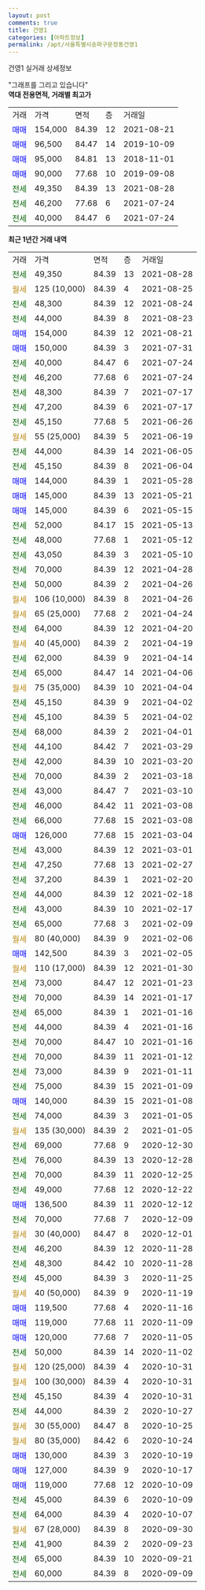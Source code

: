 ```yaml
---
layout: post
comments: true
title: 건영1
categories: [아파트정보]
permalink: /apt/서울특별시송파구문정동건영1
---
```


건영1 실거래 상세정보

<script type="text/javascript">
  google.charts.load('current', {'packages':['line', 'corechart']});
  google.charts.setOnLoadCallback(drawChart);

  function drawChart() {
    var data = new google.visualization.DataTable();
    data.addColumn('date', '거래일');
    data.addColumn('number', "매매");
    data.addColumn('number', "전세");
    data.addColumn('number', "전매");

    data.addRows([[new Date(Date.parse("2021-08-28")), null, 49350, null], [new Date(Date.parse("2021-08-25")), null, null, null], [new Date(Date.parse("2021-08-24")), null, 48300, null], [new Date(Date.parse("2021-08-23")), null, 44000, null], [new Date(Date.parse("2021-08-21")), 154000, null, null], [new Date(Date.parse("2021-07-31")), 150000, null, null], [new Date(Date.parse("2021-07-24")), null, 40000, null], [new Date(Date.parse("2021-07-24")), null, 46200, null], [new Date(Date.parse("2021-07-17")), null, 48300, null], [new Date(Date.parse("2021-07-17")), null, 47200, null], [new Date(Date.parse("2021-06-26")), null, 45150, null], [new Date(Date.parse("2021-06-19")), null, null, null], [new Date(Date.parse("2021-06-05")), null, 44000, null], [new Date(Date.parse("2021-06-04")), null, 45150, null], [new Date(Date.parse("2021-05-28")), 144000, null, null], [new Date(Date.parse("2021-05-21")), 145000, null, null], [new Date(Date.parse("2021-05-15")), 145000, null, null], [new Date(Date.parse("2021-05-13")), null, 52000, null], [new Date(Date.parse("2021-05-12")), null, 48000, null], [new Date(Date.parse("2021-05-10")), null, 43050, null], [new Date(Date.parse("2021-04-28")), null, 70000, null], [new Date(Date.parse("2021-04-26")), null, 50000, null], [new Date(Date.parse("2021-04-26")), null, null, null], [new Date(Date.parse("2021-04-24")), null, null, null], [new Date(Date.parse("2021-04-20")), null, 64000, null], [new Date(Date.parse("2021-04-19")), null, null, null], [new Date(Date.parse("2021-04-14")), null, 62000, null], [new Date(Date.parse("2021-04-06")), null, 65000, null], [new Date(Date.parse("2021-04-04")), null, null, null], [new Date(Date.parse("2021-04-02")), null, 45150, null], [new Date(Date.parse("2021-04-02")), null, 45100, null], [new Date(Date.parse("2021-04-01")), null, 68000, null], [new Date(Date.parse("2021-03-29")), null, 44100, null], [new Date(Date.parse("2021-03-20")), null, 42000, null], [new Date(Date.parse("2021-03-18")), null, 70000, null], [new Date(Date.parse("2021-03-10")), null, 43000, null], [new Date(Date.parse("2021-03-08")), null, 46000, null], [new Date(Date.parse("2021-03-08")), null, 66000, null], [new Date(Date.parse("2021-03-04")), 126000, null, null], [new Date(Date.parse("2021-03-01")), null, 43000, null], [new Date(Date.parse("2021-02-27")), null, 47250, null], [new Date(Date.parse("2021-02-20")), null, 37200, null], [new Date(Date.parse("2021-02-18")), null, 44000, null], [new Date(Date.parse("2021-02-17")), null, 43000, null], [new Date(Date.parse("2021-02-09")), null, 65000, null], [new Date(Date.parse("2021-02-06")), null, null, null], [new Date(Date.parse("2021-02-05")), 142500, null, null], [new Date(Date.parse("2021-01-30")), null, null, null], [new Date(Date.parse("2021-01-23")), null, 73000, null], [new Date(Date.parse("2021-01-17")), null, 70000, null], [new Date(Date.parse("2021-01-16")), null, 65000, null], [new Date(Date.parse("2021-01-16")), null, 44000, null], [new Date(Date.parse("2021-01-16")), null, 70000, null], [new Date(Date.parse("2021-01-12")), null, 70000, null], [new Date(Date.parse("2021-01-11")), null, 73000, null], [new Date(Date.parse("2021-01-09")), null, 75000, null], [new Date(Date.parse("2021-01-08")), 140000, null, null], [new Date(Date.parse("2021-01-05")), null, 74000, null], [new Date(Date.parse("2021-01-05")), null, null, null], [new Date(Date.parse("2020-12-30")), null, 69000, null], [new Date(Date.parse("2020-12-28")), null, 76000, null], [new Date(Date.parse("2020-12-25")), null, 70000, null], [new Date(Date.parse("2020-12-22")), null, 49000, null], [new Date(Date.parse("2020-12-12")), 136500, null, null], [new Date(Date.parse("2020-12-09")), null, 70000, null], [new Date(Date.parse("2020-12-01")), null, null, null], [new Date(Date.parse("2020-11-28")), null, 46200, null], [new Date(Date.parse("2020-11-28")), null, 48300, null], [new Date(Date.parse("2020-11-25")), null, 45000, null], [new Date(Date.parse("2020-11-19")), null, null, null], [new Date(Date.parse("2020-11-16")), 119500, null, null], [new Date(Date.parse("2020-11-09")), 119000, null, null], [new Date(Date.parse("2020-11-05")), 120000, null, null], [new Date(Date.parse("2020-11-02")), null, 50000, null], [new Date(Date.parse("2020-10-31")), null, null, null], [new Date(Date.parse("2020-10-31")), null, null, null], [new Date(Date.parse("2020-10-31")), null, 45150, null], [new Date(Date.parse("2020-10-27")), null, 44000, null], [new Date(Date.parse("2020-10-25")), null, null, null], [new Date(Date.parse("2020-10-24")), null, null, null], [new Date(Date.parse("2020-10-19")), 130000, null, null], [new Date(Date.parse("2020-10-17")), 127000, null, null], [new Date(Date.parse("2020-10-09")), 119000, null, null], [new Date(Date.parse("2020-10-09")), null, 45000, null], [new Date(Date.parse("2020-10-07")), null, 64000, null], [new Date(Date.parse("2020-09-30")), null, null, null], [new Date(Date.parse("2020-09-23")), null, 41900, null], [new Date(Date.parse("2020-09-21")), null, 65000, null], [new Date(Date.parse("2020-09-09")), null, 60000, null]]);

    var options = {
      hAxis: {
        format: 'yyyy/MM/dd'
      },    
      lineWidth: 0,
      pointsVisible: true,    
      title: '최근 1년간 유형별 실거래가 분포',
      legend: { position: 'bottom' }
    };

    var formatter = new google.visualization.NumberFormat({pattern:'###,###'} );
    formatter.format(data, 1);
    formatter.format(data, 2);
    
    setTimeout(function() {
        var chart = new google.visualization.LineChart(document.getElementById('columnchart_material'));
        chart.draw(data, (options));
        document.getElementById('loading').style.display = 'none';
    }, 200);
  }
</script>


<div id="loading" style="z-index:20; display: block; margin-left: 0px">"그래프를 그리고 있습니다"</div>
<div id="columnchart_material" style="width: 95%; margin-left: 0px; display: block"></div>
<!-- contents start -->
<b>역대 전용면적, 거래별 최고가</b>
<table class="sortable">
    <tr>
      <td>거래</td>
      <td>가격</td>
      <td>면적</td>
      <td>층</td>
      <td>거래일</td>
    </tr>
        <tr>
          <td><a style="color: blue">매매</a></td>
          <td>154,000</td>
          <td>84.39</td>
          <td>12</td>
          <td>2021-08-21</td>
        </tr>            <tr>
          <td><a style="color: blue">매매</a></td>
          <td>96,500</td>
          <td>84.47</td>
          <td>14</td>
          <td>2019-10-09</td>
        </tr>            <tr>
          <td><a style="color: blue">매매</a></td>
          <td>95,000</td>
          <td>84.81</td>
          <td>13</td>
          <td>2018-11-01</td>
        </tr>            <tr>
          <td><a style="color: blue">매매</a></td>
          <td>90,000</td>
          <td>77.68</td>
          <td>10</td>
          <td>2019-09-08</td>
        </tr>        
        <tr>
              <td><a style="color: darkgreen">전세</a></td>
              <td>49,350</td>
              <td>84.39</td>
              <td>13</td>
              <td>2021-08-28</td>
            </tr>            <tr>
              <td><a style="color: darkgreen">전세</a></td>
              <td>46,200</td>
              <td>77.68</td>
              <td>6</td>
              <td>2021-07-24</td>
            </tr>            <tr>
              <td><a style="color: darkgreen">전세</a></td>
              <td>40,000</td>
              <td>84.47</td>
              <td>6</td>
              <td>2021-07-24</td>
            </tr>        
    
</table>

<b>최근 1년간 거래 내역</b>

<table class="sortable">
    <tr>
      <td>거래</td>
      <td>가격</td>
      <td>면적</td>
      <td>층</td>
      <td>거래일</td>
    </tr>
    <tr>
      <td><a style="color: darkgreen">전세</a></td>
      <td>49,350</td>
      <td>84.39</td>
      <td>13</td>
      <td>2021-08-28</td>
    </tr>          <tr>
      <td><a style="color: darkgoldenrod">월세</a></td>
      <td>125 (10,000)</td>
      <td>84.39</td>
      <td>4</td>
      <td>2021-08-25</td>
    </tr>          <tr>
      <td><a style="color: darkgreen">전세</a></td>
      <td>48,300</td>
      <td>84.39</td>
      <td>12</td>
      <td>2021-08-24</td>
    </tr>          <tr>
      <td><a style="color: darkgreen">전세</a></td>
      <td>44,000</td>
      <td>84.39</td>
      <td>8</td>
      <td>2021-08-23</td>
    </tr>          <tr>
      <td><a style="color: blue">매매</a></td>
      <td>154,000</td>
      <td>84.39</td>
      <td>12</td>
      <td>2021-08-21</td>
    </tr>          <tr>
      <td><a style="color: blue">매매</a></td>
      <td>150,000</td>
      <td>84.39</td>
      <td>3</td>
      <td>2021-07-31</td>
    </tr>          <tr>
      <td><a style="color: darkgreen">전세</a></td>
      <td>40,000</td>
      <td>84.47</td>
      <td>6</td>
      <td>2021-07-24</td>
    </tr>          <tr>
      <td><a style="color: darkgreen">전세</a></td>
      <td>46,200</td>
      <td>77.68</td>
      <td>6</td>
      <td>2021-07-24</td>
    </tr>          <tr>
      <td><a style="color: darkgreen">전세</a></td>
      <td>48,300</td>
      <td>84.39</td>
      <td>7</td>
      <td>2021-07-17</td>
    </tr>          <tr>
      <td><a style="color: darkgreen">전세</a></td>
      <td>47,200</td>
      <td>84.39</td>
      <td>6</td>
      <td>2021-07-17</td>
    </tr>          <tr>
      <td><a style="color: darkgreen">전세</a></td>
      <td>45,150</td>
      <td>77.68</td>
      <td>5</td>
      <td>2021-06-26</td>
    </tr>          <tr>
      <td><a style="color: darkgoldenrod">월세</a></td>
      <td>55 (25,000)</td>
      <td>84.39</td>
      <td>5</td>
      <td>2021-06-19</td>
    </tr>          <tr>
      <td><a style="color: darkgreen">전세</a></td>
      <td>44,000</td>
      <td>84.39</td>
      <td>14</td>
      <td>2021-06-05</td>
    </tr>          <tr>
      <td><a style="color: darkgreen">전세</a></td>
      <td>45,150</td>
      <td>84.39</td>
      <td>8</td>
      <td>2021-06-04</td>
    </tr>          <tr>
      <td><a style="color: blue">매매</a></td>
      <td>144,000</td>
      <td>84.39</td>
      <td>1</td>
      <td>2021-05-28</td>
    </tr>          <tr>
      <td><a style="color: blue">매매</a></td>
      <td>145,000</td>
      <td>84.39</td>
      <td>13</td>
      <td>2021-05-21</td>
    </tr>          <tr>
      <td><a style="color: blue">매매</a></td>
      <td>145,000</td>
      <td>84.39</td>
      <td>6</td>
      <td>2021-05-15</td>
    </tr>          <tr>
      <td><a style="color: darkgreen">전세</a></td>
      <td>52,000</td>
      <td>84.17</td>
      <td>15</td>
      <td>2021-05-13</td>
    </tr>          <tr>
      <td><a style="color: darkgreen">전세</a></td>
      <td>48,000</td>
      <td>77.68</td>
      <td>1</td>
      <td>2021-05-12</td>
    </tr>          <tr>
      <td><a style="color: darkgreen">전세</a></td>
      <td>43,050</td>
      <td>84.39</td>
      <td>3</td>
      <td>2021-05-10</td>
    </tr>          <tr>
      <td><a style="color: darkgreen">전세</a></td>
      <td>70,000</td>
      <td>84.39</td>
      <td>12</td>
      <td>2021-04-28</td>
    </tr>          <tr>
      <td><a style="color: darkgreen">전세</a></td>
      <td>50,000</td>
      <td>84.39</td>
      <td>2</td>
      <td>2021-04-26</td>
    </tr>          <tr>
      <td><a style="color: darkgoldenrod">월세</a></td>
      <td>106 (10,000)</td>
      <td>84.39</td>
      <td>8</td>
      <td>2021-04-26</td>
    </tr>          <tr>
      <td><a style="color: darkgoldenrod">월세</a></td>
      <td>65 (25,000)</td>
      <td>77.68</td>
      <td>2</td>
      <td>2021-04-24</td>
    </tr>          <tr>
      <td><a style="color: darkgreen">전세</a></td>
      <td>64,000</td>
      <td>84.39</td>
      <td>12</td>
      <td>2021-04-20</td>
    </tr>          <tr>
      <td><a style="color: darkgoldenrod">월세</a></td>
      <td>40 (45,000)</td>
      <td>84.39</td>
      <td>2</td>
      <td>2021-04-19</td>
    </tr>          <tr>
      <td><a style="color: darkgreen">전세</a></td>
      <td>62,000</td>
      <td>84.39</td>
      <td>9</td>
      <td>2021-04-14</td>
    </tr>          <tr>
      <td><a style="color: darkgreen">전세</a></td>
      <td>65,000</td>
      <td>84.47</td>
      <td>14</td>
      <td>2021-04-06</td>
    </tr>          <tr>
      <td><a style="color: darkgoldenrod">월세</a></td>
      <td>75 (35,000)</td>
      <td>84.39</td>
      <td>10</td>
      <td>2021-04-04</td>
    </tr>          <tr>
      <td><a style="color: darkgreen">전세</a></td>
      <td>45,150</td>
      <td>84.39</td>
      <td>9</td>
      <td>2021-04-02</td>
    </tr>          <tr>
      <td><a style="color: darkgreen">전세</a></td>
      <td>45,100</td>
      <td>84.39</td>
      <td>5</td>
      <td>2021-04-02</td>
    </tr>          <tr>
      <td><a style="color: darkgreen">전세</a></td>
      <td>68,000</td>
      <td>84.39</td>
      <td>2</td>
      <td>2021-04-01</td>
    </tr>          <tr>
      <td><a style="color: darkgreen">전세</a></td>
      <td>44,100</td>
      <td>84.42</td>
      <td>7</td>
      <td>2021-03-29</td>
    </tr>          <tr>
      <td><a style="color: darkgreen">전세</a></td>
      <td>42,000</td>
      <td>84.39</td>
      <td>10</td>
      <td>2021-03-20</td>
    </tr>          <tr>
      <td><a style="color: darkgreen">전세</a></td>
      <td>70,000</td>
      <td>84.39</td>
      <td>2</td>
      <td>2021-03-18</td>
    </tr>          <tr>
      <td><a style="color: darkgreen">전세</a></td>
      <td>43,000</td>
      <td>84.47</td>
      <td>7</td>
      <td>2021-03-10</td>
    </tr>          <tr>
      <td><a style="color: darkgreen">전세</a></td>
      <td>46,000</td>
      <td>84.42</td>
      <td>11</td>
      <td>2021-03-08</td>
    </tr>          <tr>
      <td><a style="color: darkgreen">전세</a></td>
      <td>66,000</td>
      <td>77.68</td>
      <td>15</td>
      <td>2021-03-08</td>
    </tr>          <tr>
      <td><a style="color: blue">매매</a></td>
      <td>126,000</td>
      <td>77.68</td>
      <td>15</td>
      <td>2021-03-04</td>
    </tr>          <tr>
      <td><a style="color: darkgreen">전세</a></td>
      <td>43,000</td>
      <td>84.39</td>
      <td>12</td>
      <td>2021-03-01</td>
    </tr>          <tr>
      <td><a style="color: darkgreen">전세</a></td>
      <td>47,250</td>
      <td>77.68</td>
      <td>13</td>
      <td>2021-02-27</td>
    </tr>          <tr>
      <td><a style="color: darkgreen">전세</a></td>
      <td>37,200</td>
      <td>84.39</td>
      <td>1</td>
      <td>2021-02-20</td>
    </tr>          <tr>
      <td><a style="color: darkgreen">전세</a></td>
      <td>44,000</td>
      <td>84.39</td>
      <td>12</td>
      <td>2021-02-18</td>
    </tr>          <tr>
      <td><a style="color: darkgreen">전세</a></td>
      <td>43,000</td>
      <td>84.39</td>
      <td>10</td>
      <td>2021-02-17</td>
    </tr>          <tr>
      <td><a style="color: darkgreen">전세</a></td>
      <td>65,000</td>
      <td>77.68</td>
      <td>3</td>
      <td>2021-02-09</td>
    </tr>          <tr>
      <td><a style="color: darkgoldenrod">월세</a></td>
      <td>80 (40,000)</td>
      <td>84.39</td>
      <td>9</td>
      <td>2021-02-06</td>
    </tr>          <tr>
      <td><a style="color: blue">매매</a></td>
      <td>142,500</td>
      <td>84.39</td>
      <td>3</td>
      <td>2021-02-05</td>
    </tr>          <tr>
      <td><a style="color: darkgoldenrod">월세</a></td>
      <td>110 (17,000)</td>
      <td>84.39</td>
      <td>12</td>
      <td>2021-01-30</td>
    </tr>          <tr>
      <td><a style="color: darkgreen">전세</a></td>
      <td>73,000</td>
      <td>84.47</td>
      <td>12</td>
      <td>2021-01-23</td>
    </tr>          <tr>
      <td><a style="color: darkgreen">전세</a></td>
      <td>70,000</td>
      <td>84.39</td>
      <td>14</td>
      <td>2021-01-17</td>
    </tr>          <tr>
      <td><a style="color: darkgreen">전세</a></td>
      <td>65,000</td>
      <td>84.39</td>
      <td>1</td>
      <td>2021-01-16</td>
    </tr>          <tr>
      <td><a style="color: darkgreen">전세</a></td>
      <td>44,000</td>
      <td>84.39</td>
      <td>4</td>
      <td>2021-01-16</td>
    </tr>          <tr>
      <td><a style="color: darkgreen">전세</a></td>
      <td>70,000</td>
      <td>84.47</td>
      <td>10</td>
      <td>2021-01-16</td>
    </tr>          <tr>
      <td><a style="color: darkgreen">전세</a></td>
      <td>70,000</td>
      <td>84.39</td>
      <td>11</td>
      <td>2021-01-12</td>
    </tr>          <tr>
      <td><a style="color: darkgreen">전세</a></td>
      <td>73,000</td>
      <td>84.39</td>
      <td>9</td>
      <td>2021-01-11</td>
    </tr>          <tr>
      <td><a style="color: darkgreen">전세</a></td>
      <td>75,000</td>
      <td>84.39</td>
      <td>15</td>
      <td>2021-01-09</td>
    </tr>          <tr>
      <td><a style="color: blue">매매</a></td>
      <td>140,000</td>
      <td>84.39</td>
      <td>15</td>
      <td>2021-01-08</td>
    </tr>          <tr>
      <td><a style="color: darkgreen">전세</a></td>
      <td>74,000</td>
      <td>84.39</td>
      <td>3</td>
      <td>2021-01-05</td>
    </tr>          <tr>
      <td><a style="color: darkgoldenrod">월세</a></td>
      <td>135 (30,000)</td>
      <td>84.39</td>
      <td>2</td>
      <td>2021-01-05</td>
    </tr>          <tr>
      <td><a style="color: darkgreen">전세</a></td>
      <td>69,000</td>
      <td>77.68</td>
      <td>9</td>
      <td>2020-12-30</td>
    </tr>          <tr>
      <td><a style="color: darkgreen">전세</a></td>
      <td>76,000</td>
      <td>84.39</td>
      <td>13</td>
      <td>2020-12-28</td>
    </tr>          <tr>
      <td><a style="color: darkgreen">전세</a></td>
      <td>70,000</td>
      <td>84.39</td>
      <td>11</td>
      <td>2020-12-25</td>
    </tr>          <tr>
      <td><a style="color: darkgreen">전세</a></td>
      <td>49,000</td>
      <td>77.68</td>
      <td>12</td>
      <td>2020-12-22</td>
    </tr>          <tr>
      <td><a style="color: blue">매매</a></td>
      <td>136,500</td>
      <td>84.39</td>
      <td>11</td>
      <td>2020-12-12</td>
    </tr>          <tr>
      <td><a style="color: darkgreen">전세</a></td>
      <td>70,000</td>
      <td>77.68</td>
      <td>7</td>
      <td>2020-12-09</td>
    </tr>          <tr>
      <td><a style="color: darkgoldenrod">월세</a></td>
      <td>30 (40,000)</td>
      <td>84.47</td>
      <td>8</td>
      <td>2020-12-01</td>
    </tr>          <tr>
      <td><a style="color: darkgreen">전세</a></td>
      <td>46,200</td>
      <td>84.39</td>
      <td>12</td>
      <td>2020-11-28</td>
    </tr>          <tr>
      <td><a style="color: darkgreen">전세</a></td>
      <td>48,300</td>
      <td>84.42</td>
      <td>10</td>
      <td>2020-11-28</td>
    </tr>          <tr>
      <td><a style="color: darkgreen">전세</a></td>
      <td>45,000</td>
      <td>84.39</td>
      <td>3</td>
      <td>2020-11-25</td>
    </tr>          <tr>
      <td><a style="color: darkgoldenrod">월세</a></td>
      <td>40 (50,000)</td>
      <td>84.39</td>
      <td>9</td>
      <td>2020-11-19</td>
    </tr>          <tr>
      <td><a style="color: blue">매매</a></td>
      <td>119,500</td>
      <td>77.68</td>
      <td>4</td>
      <td>2020-11-16</td>
    </tr>          <tr>
      <td><a style="color: blue">매매</a></td>
      <td>119,000</td>
      <td>77.68</td>
      <td>11</td>
      <td>2020-11-09</td>
    </tr>          <tr>
      <td><a style="color: blue">매매</a></td>
      <td>120,000</td>
      <td>77.68</td>
      <td>7</td>
      <td>2020-11-05</td>
    </tr>          <tr>
      <td><a style="color: darkgreen">전세</a></td>
      <td>50,000</td>
      <td>84.39</td>
      <td>14</td>
      <td>2020-11-02</td>
    </tr>          <tr>
      <td><a style="color: darkgoldenrod">월세</a></td>
      <td>120 (25,000)</td>
      <td>84.39</td>
      <td>4</td>
      <td>2020-10-31</td>
    </tr>          <tr>
      <td><a style="color: darkgoldenrod">월세</a></td>
      <td>100 (30,000)</td>
      <td>84.39</td>
      <td>4</td>
      <td>2020-10-31</td>
    </tr>          <tr>
      <td><a style="color: darkgreen">전세</a></td>
      <td>45,150</td>
      <td>84.39</td>
      <td>4</td>
      <td>2020-10-31</td>
    </tr>          <tr>
      <td><a style="color: darkgreen">전세</a></td>
      <td>44,000</td>
      <td>84.39</td>
      <td>2</td>
      <td>2020-10-27</td>
    </tr>          <tr>
      <td><a style="color: darkgoldenrod">월세</a></td>
      <td>30 (55,000)</td>
      <td>84.47</td>
      <td>8</td>
      <td>2020-10-25</td>
    </tr>          <tr>
      <td><a style="color: darkgoldenrod">월세</a></td>
      <td>80 (35,000)</td>
      <td>84.42</td>
      <td>6</td>
      <td>2020-10-24</td>
    </tr>          <tr>
      <td><a style="color: blue">매매</a></td>
      <td>130,000</td>
      <td>84.39</td>
      <td>3</td>
      <td>2020-10-19</td>
    </tr>          <tr>
      <td><a style="color: blue">매매</a></td>
      <td>127,000</td>
      <td>84.39</td>
      <td>9</td>
      <td>2020-10-17</td>
    </tr>          <tr>
      <td><a style="color: blue">매매</a></td>
      <td>119,000</td>
      <td>77.68</td>
      <td>12</td>
      <td>2020-10-09</td>
    </tr>          <tr>
      <td><a style="color: darkgreen">전세</a></td>
      <td>45,000</td>
      <td>84.39</td>
      <td>6</td>
      <td>2020-10-09</td>
    </tr>          <tr>
      <td><a style="color: darkgreen">전세</a></td>
      <td>64,000</td>
      <td>84.39</td>
      <td>4</td>
      <td>2020-10-07</td>
    </tr>          <tr>
      <td><a style="color: darkgoldenrod">월세</a></td>
      <td>67 (28,000)</td>
      <td>84.39</td>
      <td>8</td>
      <td>2020-09-30</td>
    </tr>          <tr>
      <td><a style="color: darkgreen">전세</a></td>
      <td>41,900</td>
      <td>84.39</td>
      <td>2</td>
      <td>2020-09-23</td>
    </tr>          <tr>
      <td><a style="color: darkgreen">전세</a></td>
      <td>65,000</td>
      <td>84.39</td>
      <td>10</td>
      <td>2020-09-21</td>
    </tr>          <tr>
      <td><a style="color: darkgreen">전세</a></td>
      <td>60,000</td>
      <td>84.39</td>
      <td>8</td>
      <td>2020-09-09</td>
    </tr>      </table>
<!-- contents end -->    

